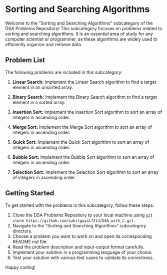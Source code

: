 # Sorting and Searching Algorithms


Welcome to the "Sorting and Searching Algorithms" subcategory of the DSA Problems Repository! This subcategory focuses on problems related to sorting and searching algorithms. It is an essential area of study for any computer scientist or programmer, as these algorithms are widely used to efficiently organize and retrieve data.

## Problem List

The following problems are included in this subcategory:

1. **Linear Search:** Implement the Linear Search algorithm to find a target element in an unsorted array.

2. **Binary Search:** Implement the Binary Search algorithm to find a target element in a sorted array.

3. **Insertion Sort:** Implement the Insertion Sort algorithm to sort an array of integers in ascending order.

4. **Merge Sort:** Implement the Merge Sort algorithm to sort an array of integers in ascending order.

5. **Quick Sort:** Implement the Quick Sort algorithm to sort an array of integers in ascending order.

6. **Bubble Sort:** Implement the Bubble Sort algorithm to sort an array of integers in ascending order.

7. **Selection Sort:** Implement the Selection Sort algorithm to sort an array of integers in ascending order.

## Getting Started

To get started with the problems in this subcategory, follow these steps:

1. Clone the DSA Problems Repository to your local machine using `git clone https://github.com/sahilgoyal7214/DSA_with_C.git`.
2. Navigate to the "Sorting and Searching Algorithms" subcategory directory.
3. Choose a problem you want to work on and open its corresponding README.md file.
4. Read the problem description and input-output format carefully.
5. Implement your solution in a programming language of your choice.
6. Test your solution with various test cases to validate its correctness.


Happy coding!


